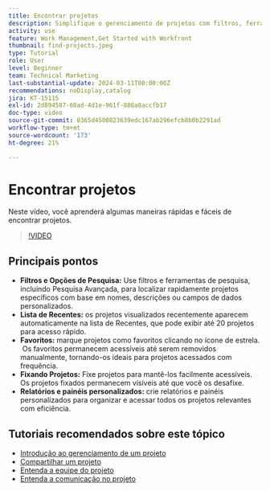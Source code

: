 ```yaml
---
title: Encontrar projetos
description: Simplifique o gerenciamento de projetos com filtros, ferramentas de pesquisa, listas de recentes, favoritos, projetos fixados e relatórios ou painéis personalizados para obter acesso rápido e organizado aos projetos.
activity: use
feature: Work Management,Get Started with Workfront
thumbnail: find-projects.jpeg
type: Tutorial
role: User
level: Beginner
team: Technical Marketing
last-substantial-update: 2024-03-11T00:00:00Z
recommendations: noDisplay,catalog
jira: KT-15115
exl-id: 2d894587-60ad-4d1e-961f-886a8accfb17
doc-type: video
source-git-commit: 0365d4500823639edc167ab296efcb8b0b2291ad
workflow-type: tm+mt
source-wordcount: '173'
ht-degree: 21%

---
```


# Encontrar projetos

Neste vídeo, você aprenderá algumas maneiras rápidas e fáceis de encontrar projetos.

>[!VIDEO](https://video.tv.adobe.com/v/3439553/?quality=12&learn=on&enablevpops&captions=por_br)

## Principais pontos

* **Filtros e Opções de Pesquisa:** Use filtros e ferramentas de pesquisa, incluindo Pesquisa Avançada, para localizar rapidamente projetos específicos com base em nomes, descrições ou campos de dados personalizados. &#x200B;
* **Lista de Recentes:** os projetos visualizados recentemente aparecem automaticamente na lista de Recentes, que pode exibir até 20 projetos para acesso rápido. &#x200B;
* **Favoritos:** marque projetos como favoritos clicando no ícone de estrela. &#x200B; Os favoritos permanecem acessíveis até serem removidos manualmente, tornando-os ideais para projetos acessados com frequência. &#x200B;
* **Fixando Projetos:** Fixe projetos para mantê-los facilmente acessíveis. &#x200B; Os projetos fixados permanecem visíveis até que você os desafixe.
* **Relatórios e painéis personalizados:** crie relatórios e painéis personalizados para organizar e acessar todos os projetos relevantes com eficiência. &#x200B;


## Tutoriais recomendados sobre este tópico

* [Introdução ao gerenciamento de um projeto](/help/manage-work/projects/getting-started-manage-a-project.md)
* [Compartilhar um projeto](/help/manage-work/projects/share-a-project.md)
* [Entenda a equipe do projeto](/help/manage-work/projects/understand-the-project-team.md)
* [Entenda a comunicação no projeto](/help/manage-work/projects/understand-project-communication.md)
